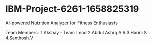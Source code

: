 # IBM-Project-6261-1658825319
AI-powered Nutrition Analyzer for Fitness Enthusiasts

Team Members:
1.Akshay - Team Lead
2.Abdul Ashiq A R
3.Harini S
4.Santhosh.V
